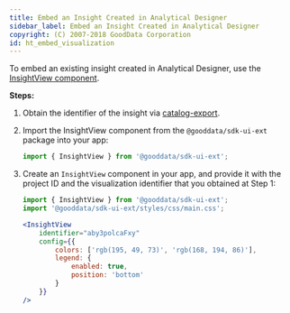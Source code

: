 ```yaml
---
title: Embed an Insight Created in Analytical Designer 
sidebar_label: Embed an Insight Created in Analytical Designer
copyright: (C) 2007-2018 GoodData Corporation
id: ht_embed_visualization
---
```


To embed an existing insight created in Analytical Designer, use the [InsightView component](10_vis__insight_view.md).

**Steps:**

1. Obtain the identifier of the insight via [catalog-export](02_start__catalog_export.md).

2. Import the InsightView component from the `@gooddata/sdk-ui-ext` package into your app:
    ```javascript
    import { InsightView } from '@gooddata/sdk-ui-ext';
    ```

3. Create an `InsightView` component in your app, and provide it with the project ID and the visualization identifier that you obtained at Step 1:
    ```jsx
    import { InsightView } from '@gooddata/sdk-ui-ext';
    import '@gooddata/sdk-ui-ext/styles/css/main.css';

    <InsightView
        identifier="aby3polcaFxy"
        config={{
            colors: ['rgb(195, 49, 73)', 'rgb(168, 194, 86)'],
            legend: {
                enabled: true,
                position: 'bottom'
            }
        }}
    />
    ```